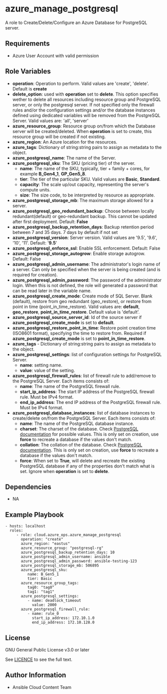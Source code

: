 azure_manage_postgresql
==================

A role to Create/Delete/Configure an Azure Database for PostgreSQL server.

Requirements
------------

* Azure User Account with valid permission

Role Variables
--------------

* **operation**: Operation to perform. Valid values are 'create', 'delete'. Default is **create**
* **delete_option**: used with **operation** set to **delete**. This option specifies wether to delete all resources including resource group and PostgreSQL server, or only the postgresql server. If not specified only the firewall rules and/or the configuration settings and/or the database instances defined using dedicated variables will be removed from the PostgreSQL Server. Valid values are: 'all', 'server'
* **azure_resource_group**: Resource group on/from which the Database server will be created/deleted. When **operation** is set to create, this resource group will be created if not existing.
* **azure_region**: An Azure location for the resources.
* **azure_tags**: Dictionary of string:string pairs to assign as metadata to the object.
* **azure_postgresql_name**: The name of the Server.
* **azure_postgresql_sku**: The SKU (pricing tier) of the server.
  - **name**: The name of the SKU, typically, tier + family + cores, for example **B_Gen4_1**, **GP_Gen5_8**.
  - **tier**: The tier of the particular SKU. Valid values are **Basic**, **Standard**.
  - **capacity**: The scale up/out capacity, representing the server's compute units.
  - **size**: The size code, to be interpreted by resource as appropriate.
* **azure_postgresql_storage_mb**: The maximum storage allowed for a server.
* **azure_postgresql_geo_redundant_backup**: Choose between locally redundant(default) or geo-redundant backup. This cannot be updated after first deployment. Default: **False**
* **azure_postgresql_backup_retention_days**: Backup retention period between 7 and 35 days. 7 days by default if not set
* **azure_postgresql_version**: Server version. Valid values are '9.5', '9.6', '10', '11'. Default: '**9.5**'
* **azure_postgresql_enforce_ssl**: Enable SSL enforcement. Default: False
* **azure_postgresql_storage_autogrow**: Enable storage autogrow. Default: False
* **azure_postgresql_admin_username**: The administrator's login name of a server. Can only be specified when the server is being created (and is required for creation).
* **azure_postgresql_admin_password**: The password of the administrator login. When this is not defined, the role will generated a password that can be read later in the variable name.
* **azure_postgresql_create_mode**: Create mode of SQL Server. Blank (default), restore from geo redundant (geo_restore), or restore from point in time (point_in_time_restore). Valid values are: **default**, **geo_restore**, **point_in_time_restore**. Default value is 'default'.
* **azure_postgresql_source_server_id**: Id of the source server if **azure_postgresql_create_mode** is set to **default**.
* **azure_postgresql_restore_point_in_time**: Restore point creation time (ISO8601 format), specifying the time to restore from. Required if **azure_postgresql_create_mode** is set to **point_in_time_restore**.
* **azure_tags** - Dictionary of string:string pairs to assign as metadata to the object.
* **azure_postgresql_settings**: list of configuration settings for PostgreSQL Server. 
  - **name**: setting name.
  - **value**: value of the setting.
* **azure_postgresql_firewall_rules**: list of firewall rule to add/remove to the PostgreSQL Server. Each items consists of:
  - **name**: The name of the PostgreSQL firewall rule.
  - **start_ip_address**: The start IP address of the PostgreSQL firewall rule. Must be IPv4 format.
  - **end_ip_address**: The end IP address of the PostgreSQL firewall rule. Must be IPv4 format.
* **azure_postgresql_database_instances**: list of database instances to create/delete on/from the PostgreSQL Server. Each items consists of:
  - **name**: The name of the PostgreSQL database instance.
  - **charset**: The charset of the database. Check [PostgreSQL documentation](https://www.postgresql.org/docs/9.3/multibyte.html) for possible values. This is only set on creation, use **force** to recreate a database if the values don't match.
  - **collation**: The collation of the database. Check [PostgreSQL documentation](https://www.postgresql.org/docs/9.1/collation.html). This is only set on creation, use **force** to recreate a database if the values don't match.
  - **force**:  When set to **True**, will delete and recreate the existing PostgreSQL database if any of the properties don't match what is set. Ignore when **operation** is set to **delete**.


Dependencies
------------

- NA

Example Playbook
----------------

    - hosts: localhost
      roles:
         - role: cloud.azure_ops.azure_manage_postgresql
           operation: "create"
           azure_region: "eastus"
           azure_resource_group: "postgresql-rg"
           azure_postgresql_backup_retention_days: 10
           azure_postgresql_admin_username: ansible
           azure_postgresql_admin_password: ansible-testing-123
           azure_postgresql_storage_mb: 506895
           azure_postgresql_sku:
              name: B_Gen5_1
              tier: Basic
           azure_resource_group_tags:
              tag0: "tag0"
              tag1: "tag1"
           azure_postgresql_settings:
              - name: deadlock_timeout
                value: 2000
           azure_postgresql_firewall_rule:
              - name: rule_0
                start_ip_address: 172.10.1.0
                end_ip_address: 172.10.128.0

License
-------

GNU General Public License v3.0 or later

See [LICENCE](https://github.com/redhat-cop/cloud.azure_ops/blob/main/LICENSE) to see the full text.

Author Information
------------------

- Ansible Cloud Content Team